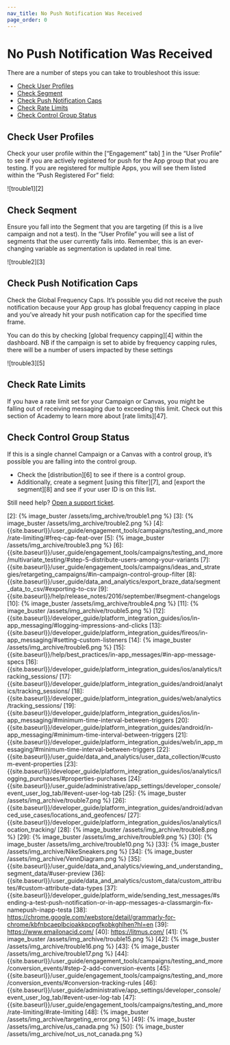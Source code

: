 ```yaml
---
nav_title: No Push Notification Was Received
page_order: 0
---
```

# No Push Notification Was Received

There are a number of steps you can take to troubleshoot this issue:

* [Check User Profiles](#check-user-profiles)
* [Check Segment](#check-segment)
* [Check Push Notification Caps](#check-push-notification-caps)
* [Check Rate Limits](#check-rate-limits)
* [Check Control Group Status](#check-control-group-status)


## Check User Profiles

Check your user profile within the [“Engagement” tab] [1] in the “User Profile” to see if you are actively registered for push for the App group that you are testing. If you are registered for multiple Apps, you will see them listed within the “Push Registered For” field:

![trouble1][2]

## Check Seqment

Ensure you fall into the Segment that you are targeting (if this is a live campaign and not a test). In the “User Profile” you will see a list of segments that the user currently falls into. Remember, this is an ever-changing variable as segmentation is updated in real time.

![trouble2][3]

## Check Push Notification Caps

Check the Global Frequency Caps. It’s possible you did not receive the push notification because your App group has global frequency capping in place and you’ve already hit your push notification cap for the specified time frame.

You can do this by checking [global frequency capping][4] within the dashboard. NB if the campaign is set to abide by frequency capping rules, there will be a number of users impacted by these settings

![trouble3][5]

## Check Rate Limits

If you have a rate limit set for your Campaign or Canvas, you might be falling out of receiving messaging due to exceeding this limit. Check out this section of Academy to learn more about [rate limits][47].

## Check Control Group Status

If this is a single channel Campaign or a Canvas with a control group, it’s possible you are falling into the control group.

  * Check the [distribution][6] to see if there is a control group.
  * Additionally, create a segment [using this filter][7], and [export the segment][8] and see if your user ID is on this list.

  Still need help? [Open a support ticket]({{site.baseurl}}/support_contact/).


[1]: {{site.baseurl}}/user_guide/engagement_tools/segments/using_user_search/#engagement-tab
[2]: {% image_buster /assets/img_archive/trouble1.png %}
[3]: {% image_buster /assets/img_archive/trouble2.png %}
[4]: {{site.baseurl}}/user_guide/engagement_tools/campaigns/testing_and_more/rate-limiting/#freq-cap-feat-over
[5]: {% image_buster /assets/img_archive/trouble3.png %}
[6]: {{site.baseurl}}/user_guide/engagement_tools/campaigns/testing_and_more/multivariate_testing/#step-5-distribute-users-among-your-variants
[7]: {{site.baseurl}}/user_guide/engagement_tools/campaigns/ideas_and_strategies/retargeting_campaigns/#in-campaign-control-group-filter
[8]: {{site.baseurl}}/user_guide/data_and_analytics/export_braze_data/segment_data_to_csv/#exporting-to-csv
[9]: {{site.baseurl}}/help/release_notes/2016/september/#segment-changelogs
[10]: {% image_buster /assets/img_archive/trouble4.png %}
[11]: {% image_buster /assets/img_archive/trouble5.png %}
[12]: {{site.baseurl}}/developer_guide/platform_integration_guides/ios/in-app_messaging/#logging-impressions-and-clicks
[13]: {{site.baseurl}}/developer_guide/platform_integration_guides/fireos/in-app_messaging/#setting-custom-listeners
[14]: {% image_buster /assets/img_archive/trouble6.png %}
[15]: {{site.baseurl}}/help/best_practices/in-app_messages/#in-app-message-specs
[16]: {{site.baseurl}}/developer_guide/platform_integration_guides/ios/analytics/tracking_sessions/
[17]: {{site.baseurl}}/developer_guide/platform_integration_guides/android/analytics/tracking_sessions/
[18]: {{site.baseurl}}/developer_guide/platform_integration_guides/web/analytics/tracking_sessions/
[19]: {{site.baseurl}}/developer_guide/platform_integration_guides/ios/in-app_messaging/#minimum-time-interval-between-triggers
[20]: {{site.baseurl}}/developer_guide/platform_integration_guides/android/in-app_messaging/#minimum-time-interval-between-triggers
[21]: {{site.baseurl}}/developer_guide/platform_integration_guides/web/in_app_messaging/#minimum-time-interval-between-triggers
[22]: {{site.baseurl}}/user_guide/data_and_analytics/user_data_collection/#custom-event-properties
[23]: {{site.baseurl}}/developer_guide/platform_integration_guides/ios/analytics/logging_purchases/#properties-purchases
[24]: {{site.baseurl}}/user_guide/administrative/app_settings/developer_console/event_user_log_tab/#event-user-log-tab
[25]: {% image_buster /assets/img_archive/trouble7.png %}
[26]: {{site.baseurl}}/developer_guide/platform_integration_guides/android/advanced_use_cases/locations_and_geofences/
[27]: {{site.baseurl}}/developer_guide/platform_integration_guides/ios/analytics/location_tracking/
[28]: {% image_buster /assets/img_archive/trouble8.png %}
[29]: {% image_buster /assets/img_archive/trouble9.png %}
[30]: {% image_buster /assets/img_archive/trouble10.png %}
[33]: {% image_buster /assets/img_archive/NikeSneakers.png %}
[34]: {% image_buster /assets/img_archive/VennDiagram.png %}
[35]: {{site.baseurl}}/user_guide/data_and_analytics/viewing_and_understanding_segment_data/#user-preview
[36]: {{site.baseurl}}/user_guide/data_and_analytics/custom_data/custom_attributes/#custom-attribute-data-types
[37]: {{site.baseurl}}/developer_guide/platform_wide/sending_test_messages/#sending-a-test-push-notification-or-in-app-messages-a-classmargin-fix-namepush-inapp-testa
[38]: https://chrome.google.com/webstore/detail/grammarly-for-chrome/kbfnbcaeplbcioakkpcpgfkobkghlhen?hl=en
[39]: https://www.emailonacid.com/
[40]: https://litmus.com/
[41]: {% image_buster /assets/img_archive/trouble15.png %}
[42]: {% image_buster /assets/img_archive/trouble16.png %}
[43]: {% image_buster /assets/img_archive/trouble17.png %}
[44]: {{site.baseurl}}/user_guide/engagement_tools/campaigns/testing_and_more/conversion_events/#step-2-add-conversion-events
[45]: {{site.baseurl}}/user_guide/engagement_tools/campaigns/testing_and_more/conversion_events/#conversion-tracking-rules
[46]: {{site.baseurl}}/user_guide/administrative/app_settings/developer_console/event_user_log_tab/#event-user-log-tab
[47]: {{site.baseurl}}/user_guide/engagement_tools/campaigns/testing_and_more/rate-limiting/#rate-limiting
[48]: {% image_buster /assets/img_archive/targeting_error.png %}
[49]: {% image_buster /assets/img_archive/us_canada.png %}
[50]: {% image_buster /assets/img_archive/not_us_not_canada.png %}

